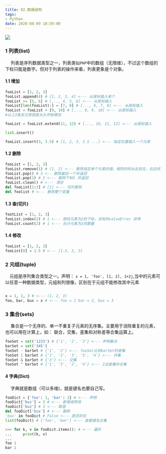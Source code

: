 ```yaml
---
title: 02.数据结构
tags:
- Python
date: 2020-08-09 10:59:00
---
```

![](http://qiniu.wuchuheng.com/images/0_12tS3uGG7IBM6LIH.png)

### 1 列表(list)

&emsp; 列表是序列数据类型之一，列表类似`PHP`中的数组（无限维），不过这个数组的下标只能是数字。但对于列表的操作来看，列表更象是个对象。
#### 1.1 增加
``` python
fooList = [1, 2, 3]
fooList.append(4) # [1, 2, 3, 4] <--- 从尾标插入单个
fooList += [5, 6] # [..., 4, 5, 6] <--- 从尾标插入
fooList[len(fooList):] = [7, 8] # [..., 6, 7, 8] <--- 从尾标插入
fooList = fooList + [9, 10] # [..., 8, 9, 10] <--- 从尾标插入
#以上3条反过来就是从头开始增加

fooList = fooList.extend(11, 12) # [..., 10, 11, 12] <--- 从尾标插入

list.insert()

fooList.insert(3, 3.5) # [1, 2, 3, 3.5 ...] <--- 指定位置插入一个元素 
```
<!--more-->
#### 1.2 删除
``` python
fooList = [1, 2, 3]
fooList.remove(1) # [1, 2] <--- 删除指定单个元素的值，相同的则从右到左，右边优先,没有则抛出异常
fooList.pop() # 3 <-- 删除最后一个并返回
fooList.pop(1) # 2 <--- 删除下标1 并返回
fooList.clean() # <--- 清空
del fooList[1:3] # [1] <--- 切片删除 
del foolist # <--- 删除整个变量
```
#### 1.3 查(切片)
``` python
footList = [1, 2, 3]
fooList.index(2) # 1 <--- 想找元素为2的下标，没有则valueError 异常
fooList.count(2) # 1 <--- 合计元素为2的数量
```

#### 1.4 修改
``` python
fooList = [1, 2, 3]
fooList[0] = 1.5 # <--- [1.5, 2, 3]
```

### 2 元组(tuple)

&emsp;元组是序列集合类型之一。声明： `x = 1, 'foo', [1, 2], 1+2j`,当中的元素可以任意一种数据类型，元组和列很像，区别在于元组不能修改其中元素
``` python

x = 1, 2, 3 # <--- (1, 2, 3)
foo, bar, bux = x # <--- foo = 1 bar = 2, bux = 3
```

### 3 集合(sets)

&emsp; 集合是一个无序的、单一不重复子元素的无序集。主要用于消除重复的元素，也可以用在计算上，如： 联合，交集，差集和对称差等合集运算上。
``` python
fooSet = set('1233') # {'1', '2', '3'} <--- 声明集合
barSet = set('345')
fooSet - barSet # {'1', '2'} <--- fooSet比较barSet的差集
fooSet | barSet # {'1', '2', '3', '5', '4'} <--- 并集
fooSet & barSet # {'3'} <--- 交集
fooSet ^ barSet # {'1', '5', '2', '4'} <--- 2边差集的合集
```

#### 4 字典(Dict)

&emsp; 字典就是数组（可以多维)，就是键名也要自己写。

``` python
fooDict = {'foo': 1, 'bar': 2} # <--- 声明
fooDict['buz'] = 3 # <--- 新增或修改
fooDict['buz'] # 3 <--- 取值
del fooDict['bux'] # <--- 删除
'bux' in fooDict # False <--- 是否存在
list(fooDict) # ['foo', 'bar'] <--- 查看键名合集

>>> for k, v in fooDict.items(): # <--- 遍历 
...     print(k, v)
... 
foo 1
bar 2

```